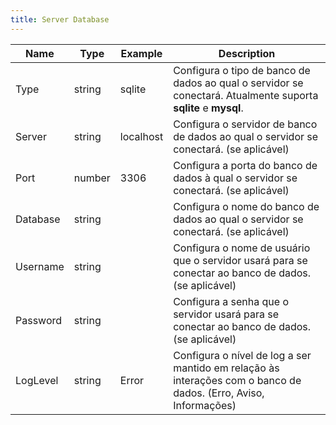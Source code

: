 ```yaml
---
title: Server Database
---
```


| Name     | Type   | Example   | Description                                                                                                      |
| -------- | ------ | --------- | ---------------------------------------------------------------------------------------------------------------- |
| Type     | string | sqlite    | Configura o tipo de banco de dados ao qual o servidor se conectará. Atualmente suporta **sqlite** e **mysql**.   |
| Server   | string | localhost | Configura o servidor de banco de dados ao qual o servidor se conectará. (se aplicável)                           |
| Port     | number | 3306      | Configura a porta do banco de dados à qual o servidor se conectará. (se aplicável)                               |
| Database | string |           | Configura o nome do banco de dados ao qual o servidor se conectará. (se aplicável)                               |
| Username | string |           | Configura o nome de usuário que o servidor usará para se conectar ao banco de dados. (se aplicável)              |
| Password | string |           | Configura a senha que o servidor usará para se conectar ao banco de dados. (se aplicável)                        |
| LogLevel | string | Error     | Configura o nível de log a ser mantido em relação às interações com o banco de dados. (Erro, Aviso, Informações) |
